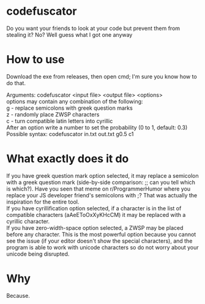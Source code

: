 # codefuscator
Do you want your friends to look at your code but prevent them from stealing it? No? Well guess what I got one anyway

# How to use
Download the exe from releases, then open cmd; I'm sure you know how to do that.

Arguments: codefuscator \<input file\> \<output file\> \<options\>  
options may contain any combination of the following:  
g - replace semicolons with greek question marks  
z - randomly place ZWSP characters  
c - turn compatible latin letters into cyrillic  
After an option write a number to set the probability (0 to 1, default: 0.3)  
Possible syntax: codefuscator in.txt out.txt g0.5 c1  

# What exactly does it do
If you have greek question mark option selected, it may replace a semicolon with a greek question mark (side-by-side comparison: ;; can you tell which is which?). Have you seen that meme on r/ProgrammerHumor where you replace your JS developer friend's semicolons with ;? That was actually the inspiration for the entire tool.  
If you have cyrillification option selected, if a character is in the list of compatible characters (aAeEToOxXyKHcCM) it may be replaced with a cyrillic character.  
If you have zero-width-space option selected, a ZWSP may be placed before any character. This is the most powerful option because you cannot see the issue (if your editor doesn't show the special characters), and the program is able to work with unicode characters so do not worry about your unicode being disrupted.

# Why
Because.
